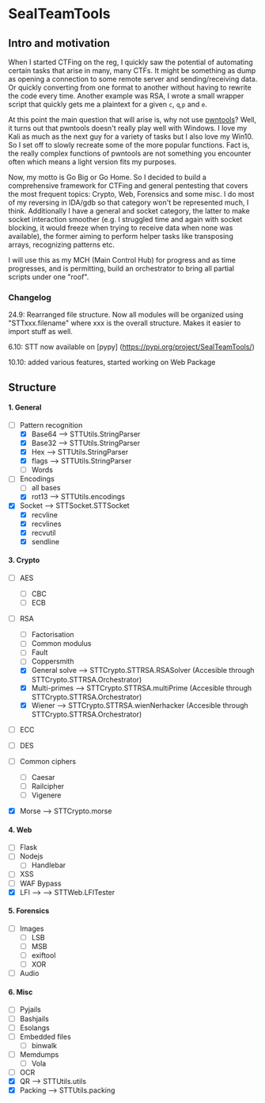 # SealTeamTools

## Intro and motivation

When I started CTFing on the reg, I quickly saw the potential of automating certain tasks that arise in many, many CTFs. It might be something as dump as opening a connection to some remote server and sending/receiving data. Or quickly converting from one format to another without having to rewrite the code every time. Another example was RSA, I wrote a small wrapper script that quickly gets me a plaintext for a given ```c```, ```q```,```p``` and ```e```. 

At this point the main question that will arise is, why not use [pwntools](https://pypi.org/project/pwntools/)? Well, it turns out that pwntools doesn't really play well with Windows. I love my Kali as much as the next guy for a variety of tasks but I also love my Win10. So I set off to slowly recreate some of the more popular functions. Fact is, the really complex functions of pwntools are not something you encounter often which means a light version fits my purposes.

Now, my motto is Go Big or Go Home. So I decided to build a comprehensive framework for CTFing and general pentesting that covers the most frequent topics: Crypto, Web, Forensics and some misc. I do most of my reversing in IDA/gdb so that category won't be represented much, I think. Additionally I have a general and socket category, the latter to make socket interaction smoother (e.g. I struggled time and again with socket blocking, it would freeze when trying to receive data when none was available), the former aiming to perform helper tasks like transposing arrays, recognizing patterns etc.

I will use this as my MCH (Main Control Hub) for progress and as time progresses, and is permitting, build an orchestrator to bring all partial scripts under one "roof".


### Changelog
24.9: Rearranged file structure. Now all modules will be organized using "STTxxx.filename" where xxx is the overall structure. Makes it easier to import stuff as well.

6.10: STT now available on [pypy] (https://pypi.org/project/SealTeamTools/)

10.10: added various features, started working on Web Package



## Structure 

#### 1. General
- [ ] Pattern recognition
  - [x] Base64 --> STTUtils.StringParser
  - [x] Base32 --> STTUtils.StringParser
  - [x] Hex --> STTUtils.StringParser
  - [x] flags --> STTUtils.StringParser
  - [ ] Words
- [ ] Encodings
  - [ ] all bases
  - [x] rot13 --> STTUtils.encodings
- [x] Socket --> STTSocket.STTSocket
  - [x] recvline
  - [x] recvlines
  - [x] recvutil
  - [x] sendline

#### 3. Crypto
- [ ] AES
  - [ ] CBC
  - [ ] ECB
- [ ] RSA
  - [ ] Factorisation
  - [ ] Common modulus
  - [ ] Fault
  - [ ] Coppersmith
  - [x] General solve --> STTCrypto.STTRSA.RSASolver (Accesible through STTCrypto.STTRSA.Orchestrator)
  - [x] Multi-primes --> STTCrypto.STTRSA.multiPrime (Accesible through STTCrypto.STTRSA.Orchestrator)
  - [x] Wiener --> STTCrypto.STTRSA.wienNerhacker (Accesible through STTCrypto.STTRSA.Orchestrator)
- [ ] ECC
- [ ] DES
- [ ] Common ciphers
  - [ ] Caesar
  - [ ] Railcipher
  - [ ] Vigenere
- [x] Morse --> STTCrypto.morse


#### 4. Web
- [ ] Flask
- [ ] Nodejs
  - [ ] Handlebar
- [ ] XSS
- [ ] WAF Bypass
- [x] LFI --> --> STTWeb.LFITester

#### 5. Forensics
- [ ] Images
  - [ ] LSB
  - [ ] MSB
  - [ ] exiftool
  - [ ] XOR
- [ ] Audio

#### 6. Misc
- [ ] Pyjails
- [ ] Bashjails
- [ ] Esolangs
- [ ] Embedded files
  - [ ] binwalk
- [ ] Memdumps
  - [ ] Vola
- [ ] OCR
- [x] QR --> STTUtils.utils
- [x] Packing --> STTUtils.packing
